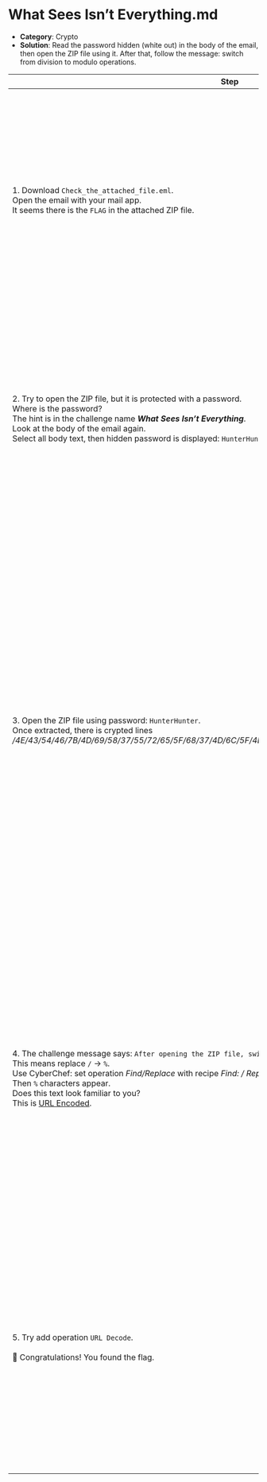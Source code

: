 # What Sees Isn’t Everything.md

- **Category**: Crypto  
- **Solution**: Read the password hidden (white out) in the body of the email, then open the ZIP file using it. After that, follow the message: switch from division to modulo operations.  

| Step | Screenshot |
|------|------------|
|1. Download `Check_the_attached_file.eml`.<br>Open the email with your mail app.<br>It seems there is the `FLAG` in the attached ZIP file.|<img width="783" height="444" alt="image" src="https://github.com/user-attachments/assets/ff35bc2c-cff0-476f-8050-54b26b69354f" />|
|2. Try to open the ZIP file, but it is protected with a password.<br>Where is the password?<br>The hint is in the challenge name ***What Sees Isn’t Everything***.<br>Look at the body of the email again.<br>Select all body text, then hidden password is displayed: `HunterHunter`.|<img width="667" height="425" alt="image" src="https://github.com/user-attachments/assets/89cb2023-6db3-4e2a-8290-8715fe8b9b15" />|
|3. Open the ZIP file using password: `HunterHunter`.<br>Once extracted, there is crypted lines<br>*/4E/43/54/46/7B/4D/69/58/37/55/72/65/5F/68/37/4D/6C/5F/4D/34/69/6C/5F/40/4E/44/5F/43/52/59/70/74/7D*|<img width="694" height="514" alt="image" src="https://github.com/user-attachments/assets/ea87cb80-dc27-4259-88b9-bf364dbead16" /><img width="942" height="305" alt="image" src="https://github.com/user-attachments/assets/34e7833b-dc93-4d69-abf5-5c0227b99289" />|
|4. The challenge message says: `After opening the ZIP file, switch from division to modulo operations.`<br>This means replace `/` → `%`.<br>Use CyberChef: set operation *Find/Replace* with recipe *Find: / Replace: %*.<br>Then `%` characters appear.<br>Does this text look familiar to you?<br>This is [URL Encoded](https://e-words.jp/w/URL%E3%82%A8%E3%83%B3%E3%82%B3%E3%83%BC%E3%83%89.html).|<img width="1363" height="450" alt="image" src="https://github.com/user-attachments/assets/13dc3ce5-8ccb-44b7-8046-1fe3cd10d66b" /><img width="698" height="121" alt="image" src="https://github.com/user-attachments/assets/9cfcbd20-76d8-42d9-8ae8-4453a12a001d" />|
|5. Try add operation `URL Decode`. <br><br>🎉 Congratulations! You found the flag.|<img width="1356" height="500" alt="image" src="https://github.com/user-attachments/assets/3b8d52de-2018-4b7b-aebd-dfe53c20c251" />|
